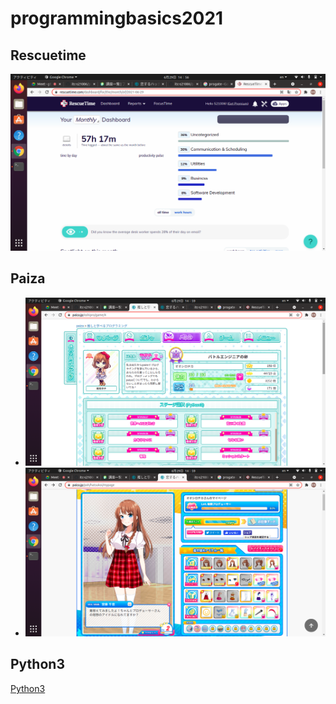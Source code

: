 # programmingbasics2021

## Rescuetime

![Rescuetime](./image/p1.png)

## Paiza

- ![oshito manaberu](./image/p2.png)
- ![恋するハッカソン](./image/p3.png)

## Python3

[Python3](https://github.com/itc-s21006/lesson)


